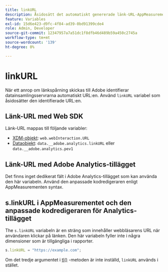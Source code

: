 ```yaml
---
title: linkURL
description: Åsidosätt det automatiskt genererade länk-URL-AppMeasurementet som används i länkspårningsanrop.
feature: Variables
exl-id: 15d6e423-d9fc-4f84-ad39-0bd91399cde4
role: Admin, Developer
source-git-commit: 12347957a7a51dc1f8dfb46d489b59a450c2745a
workflow-type: tm+mt
source-wordcount: '139'
ht-degree: 0%

---
```


# linkURL

När ett anrop om länkspårning skickas till Adobe identifierar datainsamlingsservrarna automatiskt URL:en. Använd `linkURL` variabel som åsidosätter den identifierade URL:en.

## Länk-URL med Web SDK

Länk-URL mappas till följande variabler:

* [XDM-objekt](/help/implement/aep-edge/xdm-var-mapping.md): `web.webInteraction.URL`
* [Dataobjekt](/help/implement/aep-edge/data-var-mapping.md): `data.__adobe.analytics.linkURL` eller `data.__adobe.analytics.pev1`

## Länk-URL med Adobe Analytics-tillägget

Det finns inget dedikerat fält i Adobe Analytics-tillägget som kan använda den här variabeln. Använd den anpassade kodredigeraren enligt AppMeasurementen syntax.

## s.linkURL i AppMeasurementet och den anpassade kodredigeraren för Analytics-tillägget

The `s.linkURL` variabeln är en sträng som innehåller webbläsarens URL när användaren klickar på länken. Den här variabeln fyller inte i några dimensioner som är tillgängliga i rapporter.

```js
s.linkURL = "https://example.com";
```

Om det tredje argumentet i [tl()](../functions/tl-method.md) -metoden är inte inställd, `linkURL` används i stället.
